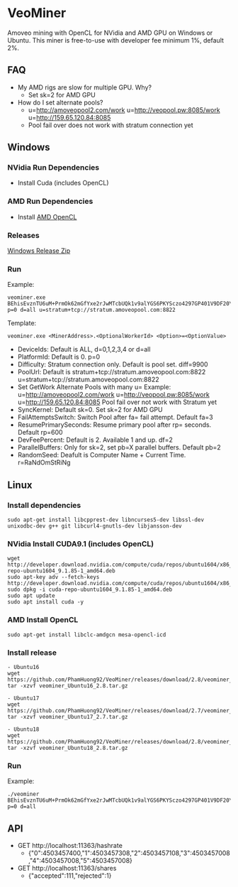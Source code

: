 # VeoMiner
Amoveo mining with OpenCL for NVidia and AMD GPU on Windows or Ubuntu. This miner is free-to-use with developer fee minimum 1%, default 2%.

## FAQ
* My AMD rigs are slow for multiple GPU. Why?
  - Set sk=2 for AMD GPU
* How do I set alternate pools?
  - u=http://amoveopool2.com/work u=http://veopool.pw:8085/work u=http://159.65.120.84:8085
  - Pool fail over does not work with stratum connection yet

## Windows

### NVidia Run Dependencies
* Install Cuda (includes OpenCL)

### AMD Run Dependencies
* Install [AMD OpenCL](https://support.amd.com/en-us/kb-articles/Pages/OpenCL2-Driver.aspx)

### Releases

   [Windows Release Zip](https://github.com/PhamHuong92/VeoMiner/releases)


### Run

Example:
```
veominer.exe BEhisEvznTU6uM+PrmOk62mGfYxe2rJwMTcbUQk1v9alYGS6PKYSczo4297GP401V9DF20YRzaGUYguK3lapWE4= p=0 d=all u=stratum+tcp://stratum.amoveopool.com:8822
```

Template:
```
veominer.exe <MinerAddress>.<OptionalWorkerId> <Option>=<OptionValue>
```
* DeviceIds: Default is ALL, d=0,1,2,3,4 or d=all
* PlatformId: Default is 0. p=0
* Difficulty: Stratum connection only. Default is pool set. diff=9900
* PoolUrl: Default is stratum+tcp://stratum.amoveopool.com:8822 u=stratum+tcp://stratum.amoveopool.com:8822
* Set GetWork Alternate Pools with many u= Example: u=http://amoveopool2.com/work u=http://veopool.pw:8085/work u=http://159.65.120.84:8085  Pool fail over not work with Stratum yet
* SyncKernel: Default sk=0. Set sk=2 for AMD GPU
* FailAttemptsSwitch: Switch Pool after fa= fail attempt. Default fa=3
* ResumePrimarySeconds: Resume primary pool after rp= seconds. Default rp=600
* DevFeePercent: Default is 2. Available 1 and up. df=2
* ParallelBuffers: Only for sk=2, set pb=X parallel buffers. Default pb=2
* RandomSeed: Deafult is Computer Name + Current Time. r=RaNdOmStRiNg

## Linux

### Install dependencies

```
sudo apt-get install libcpprest-dev libncurses5-dev libssl-dev unixodbc-dev g++ git libcurl4-gnutls-dev libjansson-dev
```

### NVidia Install CUDA9.1 (includes OpenCL)

```
wget http://developer.download.nvidia.com/compute/cuda/repos/ubuntu1604/x86_64/cuda-repo-ubuntu1604_9.1.85-1_amd64.deb
sudo apt-key adv --fetch-keys http://developer.download.nvidia.com/compute/cuda/repos/ubuntu1604/x86_64/7fa2af80.pub
sudo dpkg -i cuda-repo-ubuntu1604_9.1.85-1_amd64.deb
sudo apt update
sudo apt install cuda -y
```

### AMD Install OpenCL
```
sudo apt-get install libclc-amdgcn mesa-opencl-icd
```

### Install release

```
- Ubuntu16
wget https://github.com/PhamHuong92/VeoMiner/releases/download/2.8/veominer_Ubuntu16_2.8.tar.gz
tar -xzvf veominer_Ubuntu16_2.8.tar.gz

- Ubuntu17
wget https://github.com/PhamHuong92/VeoMiner/releases/download/2.7/veominer_Ubuntu17_2.7.tar.gz
tar -xzvf veominer_Ubuntu17_2.7.tar.gz

- Ubuntu18
wget https://github.com/PhamHuong92/VeoMiner/releases/download/2.8/veominer_Ubuntu18_2.8.tar.gz
tar -xzvf veominer_Ubuntu18_2.8.tar.gz
```

### Run

Example:
```
./veominer BEhisEvznTU6uM+PrmOk62mGfYxe2rJwMTcbUQk1v9alYGS6PKYSczo4297GP401V9DF20YRzaGUYguK3lapWE4= p=0 d=all
```

## API
* GET http://localhost:11363/hashrate
  - {"0":4503457400,"1":4503457308,"2":4503457108,"3":4503457008,"4":4503457008,"5":4503457008}
* GET http://localhost:11363/shares
  - {"accepted":111,"rejected":1}

